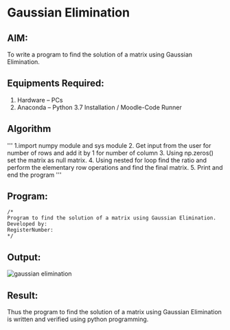 # Gaussian Elimination

## AIM:
To write a program to find the solution of a matrix using Gaussian Elimination.

## Equipments Required:
1. Hardware – PCs
2. Anaconda – Python 3.7 Installation / Moodle-Code Runner

## Algorithm
'''
1.import numpy module and sys module
2. Get input from the user for number of rows and add it by 1 for number of column
3. Using np.zeros() set the matrix as null matrix.
4. Using nested for loop find the ratio and perform the elementary row operations and find the final matrix.
5. Print and end the program
'''
## Program:
```
/*
Program to find the solution of a matrix using Gaussian Elimination.
Developed by: 
RegisterNumber: 
*/
```

## Output:
![gaussian elimination]()


## Result:
Thus the program to find the solution of a matrix using Gaussian Elimination is written and verified using python programming.

